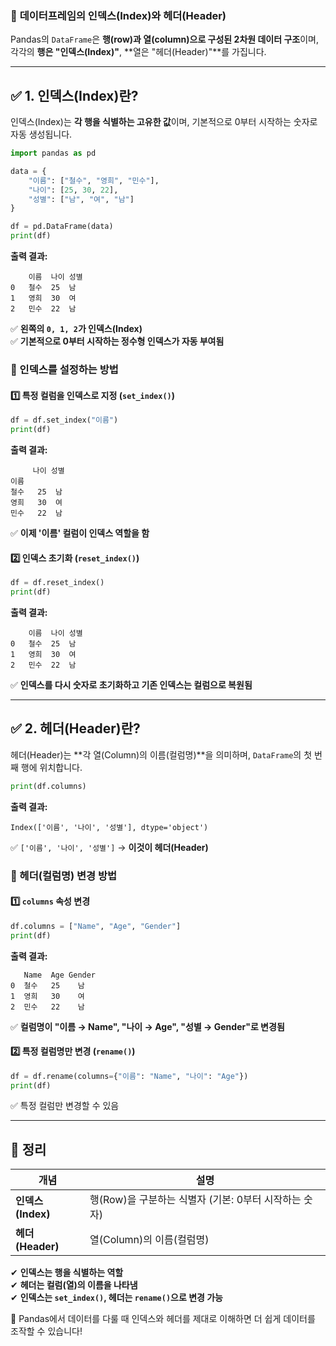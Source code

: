 ### 📌 **데이터프레임의 인덱스(Index)와 헤더(Header)**
Pandas의 `DataFrame`은 **행(row)과 열(column)으로 구성된 2차원 데이터 구조**이며,  
각각의 **행은 "인덱스(Index)"**, **열은 "헤더(Header)"**를 가집니다.

---

## ✅ **1. 인덱스(Index)란?**
인덱스(Index)는 **각 행을 식별하는 고유한 값**이며, 기본적으로 0부터 시작하는 숫자로 자동 생성됩니다.

```python
import pandas as pd

data = {
    "이름": ["철수", "영희", "민수"],
    "나이": [25, 30, 22],
    "성별": ["남", "여", "남"]
}

df = pd.DataFrame(data)
print(df)
```
**출력 결과:**
```
    이름  나이 성별
0   철수  25  남
1   영희  30  여
2   민수  22  남
```
✅ **왼쪽의 `0, 1, 2`가 인덱스(Index)**  
✅ **기본적으로 0부터 시작하는 정수형 인덱스가 자동 부여됨**

### **🔹 인덱스를 설정하는 방법**
#### 1️⃣ 특정 컬럼을 인덱스로 지정 (`set_index()`)
```python
df = df.set_index("이름")
print(df)
```
**출력 결과:**
```
     나이 성별
이름        
철수   25  남
영희   30  여
민수   22  남
```
✅ **이제 '이름' 컬럼이 인덱스 역할을 함**

#### 2️⃣ 인덱스 초기화 (`reset_index()`)
```python
df = df.reset_index()
print(df)
```
**출력 결과:**
```
    이름  나이 성별
0   철수  25  남
1   영희  30  여
2   민수  22  남
```
✅ **인덱스를 다시 숫자로 초기화하고 기존 인덱스는 컬럼으로 복원됨**

---

## ✅ **2. 헤더(Header)란?**
헤더(Header)는 **각 열(Column)의 이름(컬럼명)**을 의미하며, `DataFrame`의 첫 번째 행에 위치합니다.

```python
print(df.columns)
```
**출력 결과:**
```
Index(['이름', '나이', '성별'], dtype='object')
```
✅ `['이름', '나이', '성별']` → **이것이 헤더(Header)**

### **🔹 헤더(컬럼명) 변경 방법**
#### 1️⃣ `columns` 속성 변경
```python
df.columns = ["Name", "Age", "Gender"]
print(df)
```
**출력 결과:**
```
   Name  Age Gender
0  철수   25    남
1  영희   30    여
2  민수   22    남
```
✅ **컬럼명이 "이름 → Name", "나이 → Age", "성별 → Gender"로 변경됨**

#### 2️⃣ 특정 컬럼명만 변경 (`rename()`)
```python
df = df.rename(columns={"이름": "Name", "나이": "Age"})
print(df)
```
✅ 특정 컬럼만 변경할 수 있음

---

## 🎯 **정리**
| 개념  | 설명 |
|------|--------------------------------|
| **인덱스 (Index)** | 행(Row)을 구분하는 식별자 (기본: 0부터 시작하는 숫자) |
| **헤더 (Header)** | 열(Column)의 이름(컬럼명) |

✔ **인덱스는 행을 식별하는 역할**  
✔ **헤더는 컬럼(열)의 이름을 나타냄**  
✔ **인덱스는 `set_index()`, 헤더는 `rename()`으로 변경 가능**  

🚀 Pandas에서 데이터를 다룰 때 인덱스와 헤더를 제대로 이해하면 더 쉽게 데이터를 조작할 수 있습니다!
